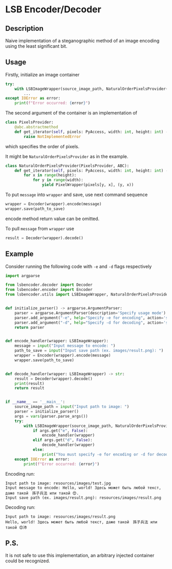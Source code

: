 # LSB Encoder/Decoder

## Description
Naive implementation of a steganographic method of an image encoding using the least significant bit.

## Usage
Firstly, initialize an image container
```python
try:
    with LSBImageWrapper(source_image_path, NaturalOrderPixelsProvider()) as wrapper:
        ...
except IOError as error:
    print(f"Error occurred: {error}")
```

The second argument of the container is an implementation of 
```python
class PixelsProvider:
    @abc.abstractmethod
    def get_iterator(self, pixels: PyAccess, width: int, height: int) -> Iterator[PixelWrapper]:
        raise NotImplementedError
```
which specifies the order of pixels.

It might be `NaturalOrderPixelsProvider` as in the example.
```python
class NaturalOrderPixelsProvider(PixelsProvider, ABC):
    def get_iterator(self, pixels: PyAccess, width: int, height: int) -> Iterator[PixelWrapper]:
        for x in range(height):
            for y in range(width):
                yield PixelWrapper(pixels[y, x], (y, x))
```

To put `message` into `wrapper` and save, use next command sequence
```python
wrapper = Encoder(wrapper).encode(message)
wrapper.save(path_to_save)
```
encode method return value can be omitted.

To pull `message` from `wrapper` use
```python
result = Decoder(wrapper).decode()
```

## Example
Consider running the following code with `-e` and `-d` flags respectively

```python
import argparse

from lsbencoder.decoder import Decoder
from lsbencoder.encoder import Encoder
from lsbencoder.utils import LSBImageWrapper, NaturalOrderPixelsProvider


def initialize_parser() -> argparse.ArgumentParser:
    parser = argparse.ArgumentParser(description='Specify usage mode')
    parser.add_argument("-e", help="Specify -e for encoding", action='store_true')
    parser.add_argument("-d", help="Specify -d for decoding", action='store_true')
    return parser


def encode_handler(wrapper: LSBImageWrapper):
    message = input("Input message to encode: ")
    path_to_save = input("Input save path (ex. images/result.png): ")
    wrapper = Encoder(wrapper).encode(message)
    wrapper.save(path_to_save)


def decode_handler(wrapper: LSBImageWrapper) -> str:
    result = Decoder(wrapper).decode()
    print(result)
    return result


if __name__ == '__main__':
    source_image_path = input("Input path to image: ")
    parser = initialize_parser()
    args = vars(parser.parse_args())
    try:
        with LSBImageWrapper(source_image_path, NaturalOrderPixelsProvider()) as wrapper:
            if args.get("e", False):
                encode_handler(wrapper)
            elif args.get("d", False):
                decode_handler(wrapper)
            else:
                print("You must specify -e for encoding or -d for decoding")
    except IOError as error:
        print(f"Error occurred: {error}")
```

Encoding run:
```
Input path to image: resources/images/test.jpg
Input message to encode: Hello, world! Здесь может быть любой текст, даже такой　孫子兵法 или такой 😍.
Input save path (ex. images/result.png): resources/images/result.png
```

Decoding run:
```
Input path to image: resources/images/result.png
Hello, world! Здесь может быть любой текст, даже такой　孫子兵法 или такой 😍沛
```

## P.S.
It is not safe to use this implementation, an arbitrary injected container could be recognized.
